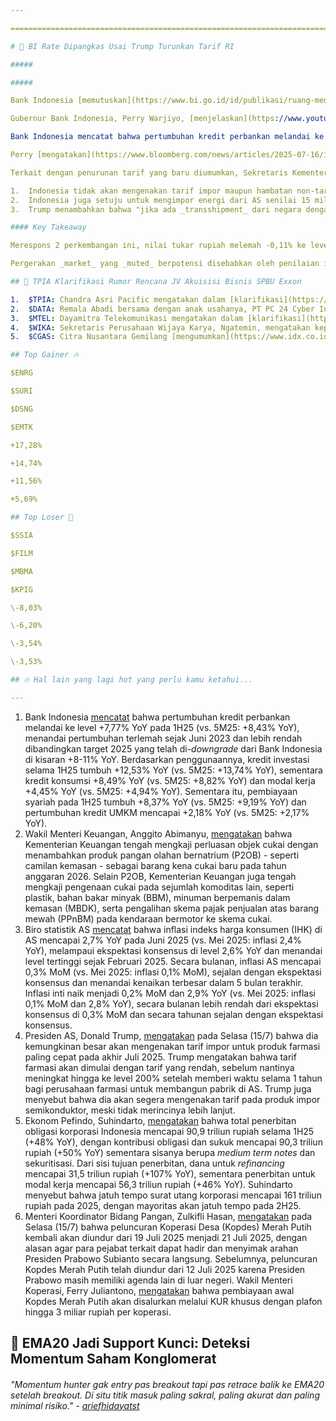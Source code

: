 ```yaml
---

==================================================================================================================================================================================================================================

# 🔪 BI Rate Dipangkas Usai Trump Turunkan Tarif RI

#####

##### 

Bank Indonesia [memutuskan](https://www.bi.go.id/id/publikasi/ruang-media/news-release/Pages/sp_2715325.aspx) untuk memangkas suku bunga BI Rate sebesar 25 bps menjadi 5,25% pada hari ini, Rabu (16/7), dengan _deposit facility_ dan _lending facility_ juga masing-masing dipangkas 25 bps menjadi 4,5% dan 6%. Sebelum pengumuman ini, ekspektasi konsensus _Bloomberg_ terbelah (_split_), dengan 55% mengekspektasikan BI Rate tidak berubah dan 45% mengekspektasikan pemangkasan sebesar 25 bps.

Gubernur Bank Indonesia, Perry Warjiyo, [menjelaskan](https://www.youtube.com/live/27AoIbZvhBQ?feature=shared&t=3184) bahwa keputusan tersebut mempertimbangkan: 1) proyeksi inflasi dan inflasi inti selama 2 tahun ke depan yang tetap rendah di bawah titik tengah target ± 2,5%; 2) stabilitas nilai tukar rupiah; 3) dan upaya untuk mendorong pertumbuhan ekonomi. Bank Indonesia sendiri mempertahankan target pertumbuhan ekonomi di kisaran +4,6-5,4% YoY selama 2025, yang [sebelumnya](https://snips.stockbit.com/snips-terbaru/bi-pangkas-suku-bunga-downgrade-target-pertumbuhan-kredit-ekonomi#:~:text=Bank%20Indonesia%20sendiri,terlemah%20sejak%203Q21.) telah di-_downgrade_ sebanyak 2x pada tahun ini.

Bank Indonesia mencatat bahwa pertumbuhan kredit perbankan melandai ke level +7,77% YoY pada 1H25 (vs. 5M25: +8,43% YoY), menandai pertumbuhan terlemah sejak Juni 2023 dan lebih rendah dibandingkan target 2025 yang telah di-_downgrade_ oleh Bank Indonesia di kisaran +8-11% YoY. [Hasil tersebut](https://www.youtube.com/live/27AoIbZvhBQ?feature=shared&t=3375) ditekan oleh preferensi perbankan yang menempatkan dana likuid di surat berharga dan sikap hati-hati dalam menyalurkan kredit. Meski demikian, Perry mengatakan bahwa pihaknya masih mempertahankan target pertumbuhan kredit perbankan selama 2025 di kisaran +8-11% YoY, didorong ekspektasi perbaikan pada 2H25 seiring kesepakatan dagang dengan AS.

Perry [mengatakan](https://www.bloomberg.com/news/articles/2025-07-16/indonesia-cuts-rate-to-support-growth-as-trump-sets-19-tariff#:~:text=The%20decision%20accords,we%20welcome%20positively.%E2%80%9D) bahwa ketidakpastian perdagangan perlahan mereda seiring turunnya tarif yang dikenakan oleh AS untuk produk-produk Indonesia dari level sebelumnya di 32% menjadi 19%. Perry menyebut bahwa suku bunga yang lebih rendah berpotensi mendorong pertumbuhan kredit, sementara kesepakatan tarif dengan AS diharapkan dapat membantu dunia usaha untuk membuat keputusan-keputusan bisnis ke depan.

Terkait dengan penurunan tarif yang baru diumumkan, Sekretaris Kementerian Koordinator Bidang Perekonomian, Susiwijono Moegiarso, mengatakan kepada _[Bloomberg](https://www.bloomberg.com/news/articles/2025-07-15/trump-says-deal-struck-with-indonesia-without-providing-details?srnd=homepage-asia)_ bahwa pemerintah sedang mempersiapkan pernyataan bersama dengan AS yang akan merinci informasi tambahan terkait perjanjian tersebut. Berikut poin-poin penting dalam kesepakatan dagang tersebut, menurut penjelasan Presiden AS, Donald Trump:

1.  Indonesia tidak akan mengenakan tarif impor maupun hambatan non-tarif untuk barang-barang dari AS.
2.  Indonesia juga setuju untuk mengimpor energi dari AS senilai 15 miliar dolar AS, produk pertanian AS senilai 4,5 miliar dolar AS, dan 50 unit pesawat Boeing. Meski demikian, masih belum diketahui jangka waktu atas kesepakatan impor barang-barang dari AS tersebut.
3.  Trump menambahkan bahwa "jika ada _transshipment_ dari negara dengan tarif yang lebih tinggi, maka tarif tersebut akan ditambahkan ke tarif yang dibayarkan Indonesia."

#### Key Takeaway

Merespons 2 perkembangan ini, nilai tukar rupiah melemah -0,11% ke level 16.278, dengan _yield_ obligasi pemerintah tenor 10 tahun _flat_ di level 6,573% pada perdagangan hari ini, Rabu (16/7). Sementara itu, IHSG menguat +0,7% ke level 7.192, tetapi lebih disebabkan oleh kenaikan signifikan 2 saham dengan _market cap_ besar, yakni $DCII (+19,99%) dan $DSSA (+3,86%). _Big banks_ sendiri bergerak _mixed_ dengan kenaikan/penurunan tipis di bawah 2%.

Pergerakan _market_ yang _muted_ berpotensi disebabkan oleh penilaian investor bahwa perkembangan di atas memiliki dampak yang relatif terbatas pada _outlook_ perekonomian Indonesia, terutama dengan masih belum tersedianya detail mengenai akses pasar yang diberikan kepada AS sebagai imbalan penurunan tarif. Kami menilai, dibutuhkan tanda perbaikan pada indikator perekonomian yang meyakinkan sebelum investor asing menjadi lebih tertarik pada Indonesia.

## 👀 TPIA Klarifikasi Rumor Rencana JV Akuisisi Bisnis SPBU Exxon

1.  $TPIA: Chandra Asri Pacific mengatakan dalam [klarifikasi](https://www.idx.co.id/StaticData/NewsAndAnnouncement/ANNOUNCEMENTSTOCK/From_EREP/202507/54dc04860a_29d91a7aa2.pdf) kepada BEI bahwa belum ada perjanjian definitif terkait rumor _joint venture_ perseroan yang dikabarkan berencana mengakuisisi bisnis SPBU milik Exxon Mobil di Singapura. Meski demikian, TPIA mengatakan bahwa perseroan selalu terbuka dengan kesempatan yang ada dalam rangka mendukung kinerja usaha perseroan agar tetap tumbuh secara berkelanjutan. Klarifikasi TPIA muncul setelah _[Bloomberg](https://snips.stockbit.com/snips-terbaru/danantara-incar-pinjaman-us10-miliar#:~:text=JV%20TPIA%20Dilaporkan,dolar%20AS.)_ pada pekan lalu melaporkan bahwa Aster Chemicals and Energy - _joint venture_ antara TPIA dan Glencore - sedang dalam pembicaraan untuk membeli bisnis SPBU milik Exxon Mobil di Singapura. Narasumber _Bloomberg_ mengatakan bahwa Aster tengah merampungkan rincian kesepakatan tersebut, termasuk harga dan struktur transaksi.
2.  $DATA: Remala Abadi bersama dengan anak usahanya, PT PC 24 Cyber Indonesia, [menandatangani](https://www.idx.co.id/StaticData/NewsAndAnnouncement/ANNOUNCEMENTSTOCK/From_EREP/202507/900c94cfbd_5939c1b5ad.pdf) fasilitas kredit modal kerja hingga 250 miliar rupiah dengan Bank Central Asia ($BBCA), di mana fasilitas ini memiliki tenor 1 tahun.
3.  $MTEL: Dayamitra Telekomunikasi mengatakan dalam [klarifikasi](https://www.idx.co.id/StaticData/NewsAndAnnouncement/ANNOUNCEMENTSTOCK/From_EREP/202507/1922f43fab_ce6e8d0a2a.pdf) kepada BEI bahwa perseroan tidak memiliki informasi terkait rumor rencana merger dengan Tower Bersama Infrastructure ($TBIG). Meski demikian, MTEL mengatakan bahwa perseroan selalu melakukan evaluasi atas berbagai opsi strategis untuk merespons perkembangan industri telekomunikasi dalam rangka menciptakan _value_ terbaik bagi seluruh pemegang saham perseroan. Dalam [klasifikasi terpisah](https://www.idx.co.id/StaticData/NewsAndAnnouncement/ANNOUNCEMENTSTOCK/From_EREP/202507/51bb42b5d7_8dec0b3b1c.pdf), TBIG mengatakan bahwa perseroan tidak mengetahui informasi terkait rumor rencana merger dengan MTEL, serta hingga saat ini tidak terdapat penandatanganan perjanjian atau dokumen apapun terkait aksi korporasi tersebut. Klarifikasi MTEL dan TBIG muncul setelah _[Bloomberg](https://snips.stockbit.com/snips-terbaru/pasar-as-bitcoin-cetak-alltime-high#:~:text=%24MTEL%3A%20Bloomberg,menolak%20memberikan%20komentar.)_ pada pekan lalu melaporkan bahwa MTEL kembali mempertimbangkan untuk merger dengan TBIG, setelah rencana sebelumnya gagal pada 2015.
4.  $WIKA: Sekretaris Perusahaan Wijaya Karya, Ngatemin, mengatakan kepada _[Kontan](https://investasi.kontan.co.id/news/wika-catat-nilai-kontrak-baru-rp-43-triliun-pada-semester-i-2025)_ bahwa pihaknya mencatatkan nilai kontrak baru sebesar 4,3 triliun rupiah selama 1H25, turun -58% YoY. Kontrak baru tersebut didominasi oleh sektor industri sebesar 58,86%, diikuti oleh infrastruktur dan gedung (34%), serta EPC dan properti (7,14%).
5.  $CGAS: Citra Nusantara Gemilang [mengumumkan](https://www.idx.co.id/StaticData/NewsAndAnnouncement/ANNOUNCEMENTSTOCK/From_EREP/202507/877e3666c2_e04212ecd3.pdf) telah mendapatkan surat dari pemerintah terkait penetapan alokasi dan pemanfaatan gas bumi dari Lapangan Galian, Wilayah Kerja Pertamina EP Zona 7. Dalam surat penetapan tersebut, jumlah penyerahan harian mencapai 1,5 MMSCFD dan total jumlah kontrak mencapai 4.110 MMSCF. CGAS menjelaskan bahwa penetapan alokasi ini merupakan tahap awal persiapan pelaksanaan proyek LNG Station Galian Karawang, sesuai dengan tujuan penggunaan dana IPO.

## Top Gainer 🔥

$ENRG

$SURI

$DSNG

$EMTK

+17,28%

+14,74%

+11,56%

+5,69%

## Top Loser 🤕

$SSIA

$FILM

$MBMA

$KPIG

\-8,03%

\-6,20%

\-3,54%

\-3,53%

## 🔥 Hal lain yang lagi hot yang perlu kamu ketahui...

---
```


1.  Bank Indonesia [mencatat](https://www.bi.go.id/id/publikasi/ruang-media/news-release/Pages/sp_2715325.aspx) bahwa pertumbuhan kredit perbankan melandai ke level +7,77% YoY pada 1H25 (vs. 5M25: +8,43% YoY), menandai pertumbuhan terlemah sejak Juni 2023 dan lebih rendah dibandingkan target 2025 yang telah di-_downgrade_ dari Bank Indonesia di kisaran +8-11% YoY. Berdasarkan penggunaannya, kredit investasi selama 1H25 tumbuh +12,53% YoY (vs. 5M25: +13,74% YoY), sementara kredit konsumsi +8,49% YoY (vs. 5M25: +8,82% YoY) dan modal kerja +4,45% YoY (vs. 5M25: +4,94% YoY). Sementara itu, pembiayaan syariah pada 1H25 tumbuh +8,37% YoY (vs. 5M25: +9,19% YoY) dan pertumbuhan kredit UMKM mencapai +2,18% YoY (vs. 5M25: +2,17% YoY).
2.  Wakil Menteri Keuangan, Anggito Abimanyu, [mengatakan](https://nasional.tvrinews.com/berita/tb472g8-kemenkeu-pertimbangkan-kenakan-cukai-pada-produk-pangan-tinggi-natrium-mulai-2026) bahwa Kementerian Keuangan tengah mengkaji perluasan objek cukai dengan menambahkan produk pangan olahan bernatrium (P2OB) - seperti camilan kemasan - sebagai barang kena cukai baru pada tahun anggaran 2026. Selain P2OB, Kementerian Keuangan juga tengah mengkaji pengenaan cukai pada sejumlah komoditas lain, seperti plastik, bahan bakar minyak (BBM), minuman berpemanis dalam kemasan (MBDK), serta pengalihan skema pajak penjualan atas barang mewah (PPnBM) pada kendaraan bermotor ke skema cukai.
3.  Biro statistik AS [mencatat](https://www.bloomberg.com/news/articles/2025-07-15/us-core-cpi-rises-less-than-expected-for-a-fifth-straight-month) bahwa inflasi indeks harga konsumen (IHK) di AS mencapai 2,7% YoY pada Juni 2025 (vs. Mei 2025: inflasi 2,4% YoY), melampaui ekspektasi konsensus di level 2,6% YoY dan menandai level tertinggi sejak Februari 2025. Secara bulanan, inflasi AS mencapai 0,3% MoM (vs. Mei 2025: inflasi 0,1% MoM), sejalan dengan ekspektasi konsensus dan menandai kenaikan terbesar dalam 5 bulan terakhir. Inflasi inti naik menjadi 0,2% MoM dan 2,9% YoY (vs. Mei 2025: inflasi 0,1% MoM dan 2,8% YoY), secara bulanan lebih rendah dari ekspektasi konsensus di 0,3% MoM dan secara tahunan sejalan dengan ekspektasi konsensus.
4.  Presiden AS, Donald Trump, [mengatakan](https://www.bloomberg.com/news/articles/2025-07-15/trump-says-drug-tariffs-probable-by-aug-1-downplays-more-deals?srnd=homepage-asia) pada Selasa (15/7) bahwa dia kemungkinan besar akan mengenakan tarif impor untuk produk farmasi paling cepat pada akhir Juli 2025. Trump mengatakan bahwa tarif farmasi akan dimulai dengan tarif yang rendah, sebelum nantinya meningkat hingga ke level 200% setelah memberi waktu selama 1 tahun bagi perusahaan farmasi untuk membangun pabrik di AS. Trump juga menyebut bahwa dia akan segera mengenakan tarif pada produk impor semikonduktor, meski tidak merincinya lebih lanjut.
5.  Ekonom Pefindo, Suhindarto, [mengatakan](https://epaper.investor.id/files/2025/07/16/3fbebfa1d028328efc0cd71af5144d9f.html) bahwa total penerbitan obligasi korporasi Indonesia mencapai 90,9 triliun rupiah selama 1H25 (+48% YoY), dengan kontribusi obligasi dan sukuk mencapai 90,3 triliun rupiah (+50% YoY) sementara sisanya berupa _medium term notes_ dan sekuritisasi. Dari sisi tujuan penerbitan, dana untuk _refinancing_ mencapai 31,5 triliun rupiah (+107% YoY), sementara penerbitan untuk modal kerja mencapai 56,3 triliun rupiah (+46% YoY). Suhindarto menyebut bahwa jatuh tempo surat utang korporasi mencapai 161 triliun rupiah pada 2025, dengan mayoritas akan jatuh tempo pada 2H25.
6.  Menteri Koordinator Bidang Pangan, Zulkifli Hasan, [mengatakan](https://www.antaranews.com/berita/4967197/peluncuran-koperasi-desa-merah-putih-diundur-ke-21-juli) pada Selasa (15/7) bahwa peluncuran Koperasi Desa (Kopdes) Merah Putih kembali akan diundur dari 19 Juli 2025 menjadi 21 Juli 2025, dengan alasan agar para pejabat terkait dapat hadir dan menyimak arahan Presiden Prabowo Subianto secara langsung. Sebelumnya, peluncuran Kopdes Merah Putih telah diundur dari 12 Juli 2025 karena Presiden Prabowo masih memiliki agenda lain di luar negeri. Wakil Menteri Koperasi, Ferry Juliantono, [mengatakan](https://insight.kontan.co.id/news/kur-khusus-bank-negara-untuk-koperasi-merah-putih) bahwa pembiayaan awal Kopdes Merah Putih akan disalurkan melalui KUR khusus dengan plafon hingga 3 miliar rupiah per koperasi.

## 💨 EMA20 Jadi Support Kunci: Deteksi Momentum Saham Konglomerat

###### "Momentum hunter gak entry pas breakout tapi pas retrace balik ke EMA20 setelah breakout. Di situ titik masuk paling sakral, paling akurat dan paling minimal risiko." - [ariefhidayatst](https://stockbit.com/ariefhidayatst?source=0)

#####
